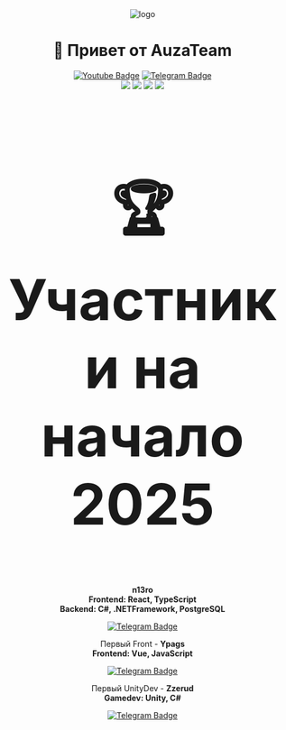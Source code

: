 <div align="center" class="container">
    <img src="https://github.com/user-attachments/assets/a0d937d3-a843-4641-b0da-5bc122028cb3" alt="logo">
</div>
<h1 align="center" style="font-size:2em;">🎇 Привет от <b>AuzaTeam</b></h1>
<div align="center">
      <a href="auzateaminc@gmail.com"><img src="https://img.shields.io/badge/Gmail-red?style=for-the-badge&logo=gmail&logoColor=white" alt="Youtube Badge"></a>
      <a href="https://t.me/n1_3ro"><img src="https://img.shields.io/badge/Telegram-blue?style=for-the-badge&logo=telegram&logoColor=white" alt="Telegram Badge"></a>
  </div>
  
  <div align="center">
     <img src="https://github-widgetbox.vercel.app/api/skills?languages=js,ts,html,css,csharp,postgresql,python" />
     <img src="https://github-widgetbox.vercel.app/api/skills?frameworks=vue,nuxt,react,next,tailwind,dotnetcore,dotnet" />
     <img src="https://github-widgetbox.vercel.app/api/skills?tools=git,npm" />
     <img src="https://github-widgetbox.vercel.app/api/skills?software=linux,windows,vscode,visual" />
  </div>

  <div align="center">
      <h2 style="font-size:100px">🏆 Участники на начало 2025</h2>
      <p><b>n13ro</b><br/><span><b>Frontend: React, TypeScript <br/>Backend: С#, .NETFramework, PostgreSQL</b></span></p>
      <a href="https://t.me/n1_3ro"><img src="https://img.shields.io/badge/Telegram-blue?style=for-the-badge&logo=telegram&logoColor=white" alt="Telegram Badge"></a>
      <p>Первый Front - <b>Ypags</b> <br/><span><b>Frontend: Vue, JavaScript</b></span></p>
      <a href="https://t.me/prostopotato"><img src="https://img.shields.io/badge/Telegram-blue?style=for-the-badge&logo=telegram&logoColor=white" alt="Telegram Badge"></a>
      <p>Первый UnityDev - <b>Zzerud</b><br/><span><b>Gamedev: Unity, С#</b></span></p>
      <a href="https://t.me/zzerud"><img src="https://img.shields.io/badge/Telegram-blue?style=for-the-badge&logo=telegram&logoColor=white" alt="Telegram Badge"></a>
  </div>

